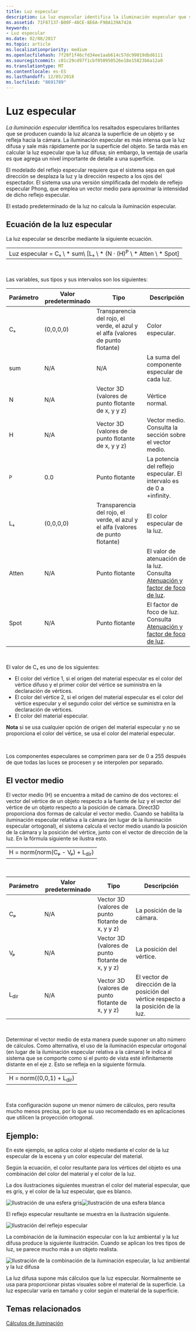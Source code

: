 ```yaml
---
title: Luz especular
description: La luz especular identifica la iluminación especular que se produce cuando la luz alcanza la superficie de un objeto y vuelve a reflejarse hacia la cámara.
ms.assetid: 71F87137-B00F-48CE-8E6A-F98A139A742A
keywords:
- Luz especular
ms.date: 02/08/2017
ms.topic: article
ms.localizationpriority: medium
ms.openlocfilehash: 7f28f1f46cfd34ee1aab614c57dc99019dbd6111
ms.sourcegitcommit: c01c29cd97f1cbf050950526e18e15823b6a12a0
ms.translationtype: MT
ms.contentlocale: es-ES
ms.lasthandoff: 12/05/2018
ms.locfileid: "8691789"
---
```

# <a name="specular-lighting"></a>Luz especular


*La iluminación especular* identifica los resaltados especulares brillantes que se producen cuando la luz alcanza la superficie de un objeto y se refleja hacia la cámara. La iluminación especular es más intensa que la luz difusa y sale más rápidamente por la superficie del objeto. Se tarda más en calcular la luz especular que la luz difusa; sin embargo, la ventaja de usarla es que agrega un nivel importante de detalle a una superficie.

El modelado del reflejo especular requiere que el sistema sepa en qué dirección se desplaza la luz y la dirección respecto a los ojos del espectador. El sistema usa una versión simplificada del modelo de reflejo especular Phong, que emplea un vector medio para aproximar la intensidad de dicho reflejo especular.

El estado predeterminado de la luz no calcula la iluminación especular.

## <a name="span-idspecularlightingequationspanspan-idspecularlightingequationspanspan-idspecularlightingequationspanspecular-lighting-equation"></a><span id="Specular_Lighting_Equation"></span><span id="specular_lighting_equation"></span><span id="SPECULAR_LIGHTING_EQUATION"></span>Ecuación de la luz especular


La luz especular se describe mediante la siguiente ecuación.

|                                                                             |
|-----------------------------------------------------------------------------|
| Luz especular = Cₛ \ * sum\ [Lₛ \ * (N · (H)<sup>P</sup> \ * Atten \ * Spot\] |

 

Las variables, sus tipos y sus intervalos son los siguientes:

| Parámetro    | Valor predeterminado | Tipo                                                             | Descripción                                                                                            |
|--------------|---------------|------------------------------------------------------------------|--------------------------------------------------------------------------------------------------------|
| Cₛ           | (0,0,0,0)     | Transparencia del rojo, el verde, el azul y el alfa (valores de punto flotante) | Color especular.                                                                                        |
| sum          | N/A           | N/A                                                              | La suma del componente especular de cada luz.                                                          |
| N            | N/A           | Vector 3D (valores de punto flotante de x, y y z)                    | Vértice normal.                                                                                         |
| H            | N/A           | Vector 3D (valores de punto flotante de x, y y z)                    | Vector medio. Consulta la sección sobre el vector medio.                                                |
| <sup>P</sup> | 0.0           | Punto flotante                                                   | La potencia del reflejo especular. El intervalo es de 0 a +infinity.                                                     |
| Lₛ           | (0,0,0,0)     | Transparencia del rojo, el verde, el azul y el alfa (valores de punto flotante) | El color especular de la luz.                                                                                  |
| Atten        | N/A           | Punto flotante                                                   | El valor de atenuación de la luz. Consulta [Atenuación y factor de foco de luz](attenuation-and-spotlight-factor.md). |
| Spot         | N/A           | Punto flotante                                                   | El factor de foco de luz. Consulta [Atenuación y factor de foco de luz](attenuation-and-spotlight-factor.md).        |

 

El valor de Cₛ es uno de los siguientes:

-   El color del vértice 1, si el origen del material especular es el color del vértice difuso y el primer color del vértice se suministra en la declaración de vértices.
-   El color del vértice 2, si el origen del material especular es el color del vértice especular y el segundo color del vértice se suministra en la declaración de vértices.
-   El color del material especular.

**Nota**  si se usa cualquier opción de origen del material especular y no se proporciona el color del vértice, se usa el color del material especular.

 

Los componentes especulares se comprimen para ser de 0 a 255 después de que todas las luces se procesen y se interpolen por separado.

## <a name="span-idthehalfwayvectorspanspan-idthehalfwayvectorspanspan-idthehalfwayvectorspanthe-halfway-vector"></a><span id="The_Halfway_Vector"></span><span id="the_halfway_vector"></span><span id="THE_HALFWAY_VECTOR"></span>El vector medio


El vector medio (H) se encuentra a mitad de camino de dos vectores: el vector del vértice de un objeto respecto a la fuente de luz y el vector del vértice de un objeto respecto a la posición de cámara. Direct3D proporciona dos formas de calcular el vector medio. Cuando se habilita la iluminación especular relativa a la cámara (en lugar de la iluminación especular ortogonal), el sistema calcula el vector medio usando la posición de la cámara y la posición del vértice, junto con el vector de dirección de la luz. En la fórmula siguiente se ilustra esto.

|                                           |
|-------------------------------------------|
| H = norm(norm(Cₚ - Vₚ) + L<sub>dir</sub>) |

 

| Parámetro       | Valor predeterminado | Tipo                                          | Descripción                                                  |
|-----------------|---------------|-----------------------------------------------|--------------------------------------------------------------|
| Cₚ              | N/A           | Vector 3D (valores de punto flotante de x, y y z) | La posición de la cámara.                                             |
| Vₚ              | N/A           | Vector 3D (valores de punto flotante de x, y y z) | La posición del vértice.                                             |
| L<sub>dir</sub> | N/A           | Vector 3D (valores de punto flotante de x, y y z) | El vector de dirección de la posición del vértice respecto a la posición de la luz. |

 

Determinar el vector medio de esta manera puede suponer un alto número de cálculos. Como alternativa, el uso de la iluminación especular ortogonal (en lugar de la iluminación especular relativa a la cámara) le indica al sistema que se comporte como si el punto de vista esté infinitamente distante en el eje z. Esto se refleja en la siguiente fórmula.

|                                     |
|-------------------------------------|
| H = norm((0,0,1) + L<sub>dir</sub>) |

 

Esta configuración supone un menor número de cálculos, pero resulta mucho menos precisa, por lo que su uso recomendado es en aplicaciones que utilicen la proyección ortogonal.

## <a name="span-idexamplespanspan-idexamplespanspan-idexamplespanexample"></a><span id="Example"></span><span id="example"></span><span id="EXAMPLE"></span>Ejemplo:


En este ejemplo, se aplica color al objeto mediante el color de la luz especular de la escena y un color especular del material.

Según la ecuación, el color resultante para los vértices del objeto es una combinación del color del material y el color de la luz.

La dos ilustraciones siguientes muestran el color del material especular, que es gris, y el color de la luz especular, que es blanco.

![Ilustración de una esfera gris](images/amb1.jpg)![Ilustración de una esfera blanca](images/lightwhite.jpg)

El reflejo especular resultante se muestra en la ilustración siguiente.

![Ilustración del reflejo especular](images/lights.jpg)

La combinación de la iluminación especular con la luz ambiental y la luz difusa produce la siguiente ilustración. Cuando se aplican los tres tipos de luz, se parece mucho más a un objeto realista.

![Ilustración de la combinación de la iluminación especular, la luz ambiental y la luz difusa](images/lightads.jpg)

La luz difusa supone más cálculos que la luz especular. Normalmente se usa para proporcionar pistas visuales sobre el material de la superficie. La luz especular varía en tamaño y color según el material de la superficie.

## <a name="span-idrelated-topicsspanrelated-topics"></a><span id="related-topics"></span>Temas relacionados


[Cálculos de iluminación](mathematics-of-lighting.md)

 

 




